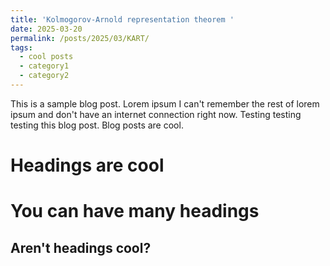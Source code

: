 ```yaml
---
title: 'Kolmogorov-Arnold representation theorem '
date: 2025-03-20
permalink: /posts/2025/03/KART/
tags:
  - cool posts
  - category1
  - category2
---
```


This is a sample blog post. Lorem ipsum I can't remember the rest of lorem ipsum and don't have an internet connection right now. Testing testing testing this blog post. Blog posts are cool.

Headings are cool
======

You can have many headings
======

Aren't headings cool?
------
